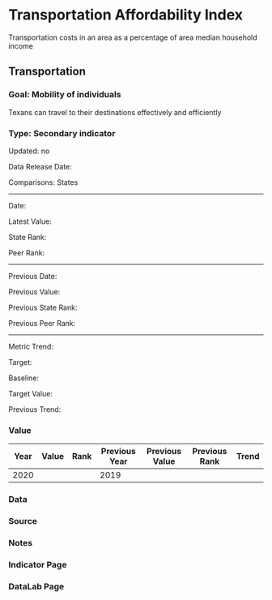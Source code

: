 # Transportation Affordability Index

Transportation costs in an area as a percentage of area median household income

## Transportation

### Goal: Mobility of individuals

Texans can travel to their destinations effectively and efficiently

### Type: Secondary indicator

Updated: no

Data Release Date: 

Comparisons: States


----

Date: 

Latest Value:  

State Rank: 

Peer Rank: 


----

Previous Date: 

Previous Value: 

Previous State Rank: 

Previous Peer Rank: 


----
Metric Trend: 

Target: 

Baseline: 

Target Value: 

Previous Trend: 



### Value

| Year      |  Value      | Rank        | Previous Year | Previous Value | Previous Rank | Trend | 
| ----------- | ----------- | ----------- | ----------- | ----------- | ----------- | -----------|
|   2020      |             |             |      2019   |             |             |            | 

### Data

### Source



### Notes




### Indicator Page




### DataLab Page



